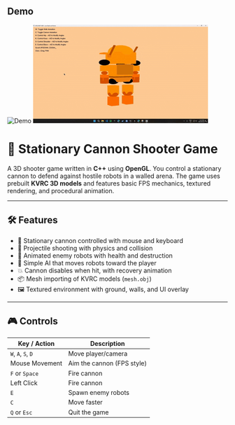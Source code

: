 ## Demo

![Demo](Desktop%202025.06.02%20-%2011.39.43.02.DVR.gif)
![Demo](ROBOT.gif)

# 🎯 Stationary Cannon Shooter Game

A 3D shooter game written in **C++** using **OpenGL**. You control a stationary cannon to defend against hostile robots in a walled arena. The game uses prebuilt **KVRC 3D models** and features basic FPS mechanics, textured rendering, and procedural animation.

---

## 🛠 Features

- 🧱 Stationary cannon controlled with mouse and keyboard
- 🎯 Projectile shooting with physics and collision
- 🤖 Animated enemy robots with health and destruction
- 🧠 Simple AI that moves robots toward the player
- 💥 Cannon disables when hit, with recovery animation
- 📦 Mesh importing of KVRC models (`mesh.obj`)
- 🖼 Textured environment with ground, walls, and UI overlay

---

## 🎮 Controls

| Key / Action        | Description                          |
|---------------------|--------------------------------------|
| `W`, `A`, `S`, `D`  | Move player/camera                   |
| Mouse Movement      | Aim the cannon (FPS style)           |
| `F` or `Space`      | Fire cannon                          |
| Left Click          | Fire cannon                          |
| `E`                 | Spawn enemy robots                   |
| `C`                 | Move faster                          |
| `Q` or `Esc`        | Quit the game                        |
